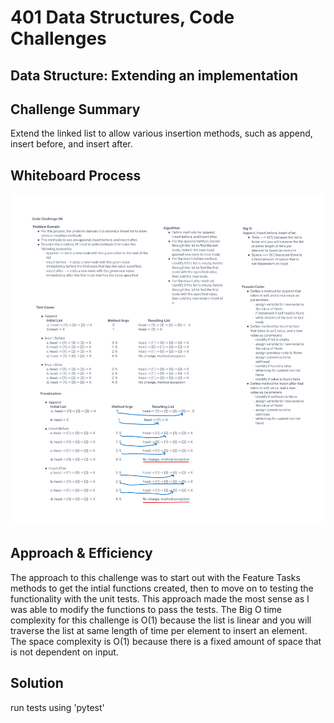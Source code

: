 # 401 Data Structures, Code Challenges

## Data Structure: Extending an implementation

## Challenge Summary

Extend the linked list to allow various insertion methods, such as append, insert before, and insert after.

## Whiteboard Process

![Whiteboard image](./linked-list-insertions.png)

## Approach & Efficiency

The approach to this challenge was to start out with the Feature Tasks methods to get the intial functions created, then to move on to testing the functionality with the unit tests. This approach made the most sense as I was able to modify the functions to pass the tests. The Big O time complexity for this challenge is O(1) because the list is linear and you will traverse the list at same length of time per element to insert an element. The space complexity is O(1) because there is a fixed amount of space that is not dependent on input.

## Solution

run tests using 'pytest'
